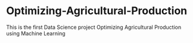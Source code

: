# Optimizing-Agricultural-Production
This is the first  Data Science project Optimizing Agricultural Production  using Machine Learning
